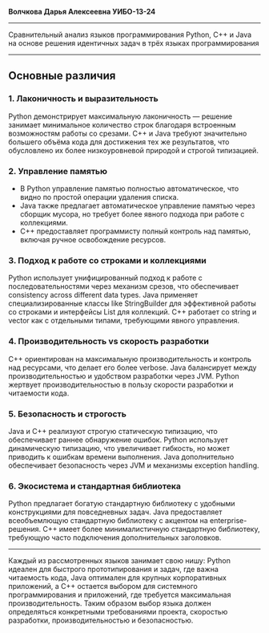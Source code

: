 __**Волчкова Дарья Алексеевна  УИБО-13-24**__
__________________________________________________________
Сравнительный анализ языков программирования Python, C++ и Java на основе решения идентичных задач в трёх языках программирования
__________________________________________________________
##                                                           **Основные различия** 

### 1. Лаконичность и выразительность
Python демонстрирует максимальную лаконичность — решение занимает минимальное количество строк благодаря встроенным возможностям работы со срезами. C++ и Java требуют значительно большего объёма кода для достижения тех же результатов, что обусловлено их более низкоуровневой природой и строгой типизацией.

### 2. Управление памятью
* В Python управление памятью полностью автоматическое, что видно по простой операции удаления списка.
* Java также предлагает автоматическое управление памятью через сборщик мусора, но требует более явного подхода при работе с коллекциями.
* C++ предоставляет программисту полный контроль над памятью, включая ручное освобождение ресурсов.

### 3. Подход к работе со строками и коллекциями
Python использует унифицированный подход к работе с последовательностями через механизм срезов, что обеспечивает consistency across different data types. Java применяет специализированные классы like StringBuilder для эффективной работы со строками и интерфейсы List для коллекций. C++ работает со string и vector как с отдельными типами, требующими явного управления.

### 4. Производительность vs скорость разработки
C++ ориентирован на максимальную производительность и контроль над ресурсами, что делает его более verbose. Java балансирует между производительностью и удобством разработки через JVM. Python жертвует производительностью в пользу скорости разработки и читаемости кода.

### 5. Безопасность и строгость
Java и C++ реализуют строгую статическую типизацию, что обеспечивает раннее обнаружение ошибок. Python использует динамическую типизацию, что увеличивает гибкость, но может приводить к ошибкам времени выполнения. Java дополнительно обеспечивает безопасность через JVM и механизмы exception handling.

### 6. Экосистема и стандартная библиотека
Python предлагает богатую стандартную библиотеку с удобными конструкциями для повседневных задач. Java предоставляет всеобъемлющую стандартную библиотеку с акцентом на enterprise-решения. C++ имеет более минималистичную стандартную библиотеку, требующую часто подключения дополнительных заголовков.

__________________________________________________________
Каждый из рассмотренных языков занимает свою нишу: Python идеален для быстрого прототипирования и задач, где важна читаемость кода, Java оптимален для крупных корпоративных приложений, а C++ остается выбором для системного программирования и приложений, где требуется максимальная производительность. Таким образом выбор языка должен определяться конкретными требованиями проекта, скоростью разработки, производительностью и безопасностью.
